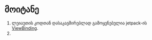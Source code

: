 # მოიტანე

1. ლეიაუთის კოდთან დასაკავშირებლად გამოყენებულია jetpack-ის [ViewBinding](https://developer.android.com/topic/libraries/view-binding/).
2.